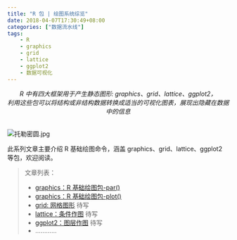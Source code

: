 ```yaml
---
title: "R 包 | 绘图系统综览"
date: 2018-04-07T17:30:49+08:00
categories: ["数据流水线"]
tags: 
    - R
    - graphics
    - grid
    - lattice
    - ggplot2
    - 数据可视化
---
```


<center><i>
    R 中有四大框架用于产生静态图形: graphics、grid、lattice、ggplot2，<br />
    利用这些包可以将结构或非结构数据转换成适当的可视化图表，展现出隐藏在数据中的信息
</i></center>

<br />![托勒密圆.jpg](https://blog-1255524710.cos.ap-beijing.myqcloud.com/cover/picture.jpg)
<!--more-->

此系列文章主要介绍 R 基础绘图命令，涵盖 graphics、grid、lattice、ggplot2 等包，欢迎阅读。

> 文章列表：
> * [graphics：R 基础绘图包-par()](https://blog-1255524710.cos.ap-beijing.myqcloud.com/html/graphics.html)
> * [graphics：R 基础绘图包-plot()](https://blog-1255524710.cos.ap-beijing.myqcloud.com/html/graphics-plot.html)
> * [grid: 网格图形]()  待写
> * [lattice：条件作图]() 待写
> * [ggplot2：图层作图]() 待写
> * …………